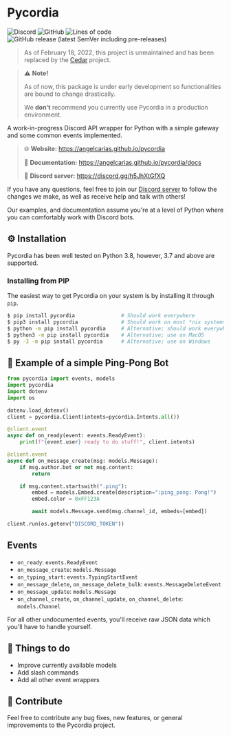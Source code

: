 # Pycordia

![Discord](https://img.shields.io/discord/882843456999927849?style=flat-square)
![GitHub](https://img.shields.io/github/license/angelcarias/pycordia?style=flat-square)
![Lines of code](https://img.shields.io/tokei/lines/github/angelcarias/pycordia?style=flat-square)
![GitHub release (latest SemVer including pre-releases)](https://img.shields.io/github/v/release/angelcarias/pycordia?include_prereleases&style=flat-square)

> As of February 18, 2022, this project is unmaintained and has been replaced by the [Cedar](https://github.com/aescarias/cedar) project.

> ⚠️ **Note!**
> 
> As of now, this package is under early development so functionalities are bound to change drastically.
> 
> We **don't** recommend you currently use Pycordia in a production environment.

A work-in-progress Discord API wrapper for Python with a simple gateway and some common events implemented.

> :globe_with_meridians: **Website:** <https://angelcarias.github.io/pycordia>
>
> :memo: **Documentation:** <https://angelcarias.github.io/pycordia/docs>
>  
> :speech_balloon: **Discord server:** <https://discord.gg/h5JhXtGfXQ>

If you have any questions, feel free to join our [Discord server](https://discord.gg/h5JhXtGfXQ) to follow the changes we make, as well as receive help and talk with others!

Our examples, and documentation assume you're at a level of Python where you can comfortably work with Discord bots.

## ⚙️ Installation

Pycordia has been well tested on Python 3.8, however, 3.7 and above are supported.

### Installing from PIP

The easiest way to get Pycordia on your system is by installing it through `pip`.

```sh
$ pip install pycordia               # Should work everywhere
$ pip3 install pycordia              # Should work on most *nix systems; use on MacOS
$ python -m pip install pycordia     # Alternative; should work everywhere
$ python3 -m pip install pycordia    # Alternative; use on MacOS
$ py -3 -m pip install pycordia      # Alternative; use on Windows
```

## 🏓 Example of a simple Ping-Pong Bot

```py
from pycordia import events, models
import pycordia
import dotenv
import os

dotenv.load_dotenv()
client = pycordia.Client(intents=pycordia.Intents.all())

@client.event
async def on_ready(event: events.ReadyEvent):
    print(f"{event.user} ready to do stuff!", client.intents)

@client.event
async def on_message_create(msg: models.Message):
    if msg.author.bot or not msg.content:
        return

    if msg.content.startswith(".ping"):
        embed = models.Embed.create(description=":ping_pong: Pong!")
        embed.color = 0xFF123A

        await models.Message.send(msg.channel_id, embeds=[embed])

client.run(os.getenv("DISCORD_TOKEN"))
```

## Events

- `on_ready`: `events.ReadyEvent`
- `on_message_create`: `models.Message`
- `on_typing_start`: `events.TypingStartEvent`
- `on_message_delete`, `on_message_delete_bulk`: `events.MessageDeleteEvent`
- `on_message_update`: `models.Message`
- `on_channel_create`, `on_channel_update`, `on_channel_delete`: `models.Channel`

For all other undocumented events, you'll receive raw JSON data which you'll have to handle yourself.

## 🔖 Things to do

- Improve currently available models
- Add slash commands
- Add all other event wrappers

## 📖 Contribute

Feel free to contribute any bug fixes, new features, or general improvements to the Pycordia project.
